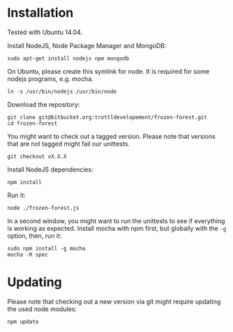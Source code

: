 Installation
============

Tested with Ubuntu 14.04.

Install NodeJS, Node Package Manager and MongoDB:

    sudo apt-get install nodejs npm mongodb

On Ubuntu, please create this symlink for node. It is required for some nodejs programs, e.g. mocha.

    ln -s /usr/bin/nodejs /usr/bin/node

Download the repository:

    git clone git@bitbucket.org:trottldevelopement/frozen-forest.git
    cd frozen-forest
  
You might want to check out a tagged version. Please note that versions that are not tagged might fail our unittests.

    git checkout vX.X.X

Install NodeJS dependencies:

    npm install
  
Run it:

    node ./frozen-forest.js
  
In a second window, you might want to run the unittests to see if everything is working as expected. Install mocha with
npm first, but globally with the `-g` option, then, run it:

    sudo npm install -g mocha
    mocha -R spec
  
Updating
========

Please note that checking out a new version via git might require updating the used node modules:

    npm update